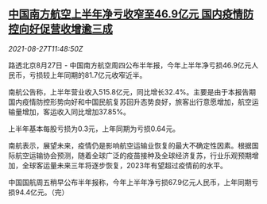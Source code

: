 <!--1630065268000-->
[中国南方航空上半年净亏收窄至46.9亿元 国内疫情防控向好促营收增逾三成](https://cn.reuters.com/article/china-southern-h1-profit-idCNKBS2FS10P)
------

<div><i>2021-08-27T11:48:50Z</i></div><p>路透北京8月27日 - 中国南方航空周四公布半年报，今年上半年净亏损46.9亿元人民币，亏损较上年同期的81.7亿元收窄近半。</p><p>南航公告称，上半年营业收入515.8亿元，同比增长32.4%。主要是由于本报告期国内疫情防控形势向好和中国民航复苏回升态势良好，旅客出行意愿增加，航空运输量增加，客运收入同比增加37.85%。</p><p>上半年基本每股亏损为0.3元，上年同期为亏损0.64元。</p><p>南航表示，展望未来，疫情仍是影响航空运输业恢复的最大不确定性因素。根据国际航空运输协会预测，随着全球广泛的疫苗接种及全球经济复苏，行业乐观预期增加，全球客运量未来三年将逐步恢复，2023年有望超过疫情前的水平。</p><p>中国国航周五稍早公布半年报称，今年上半年净亏损67.9亿元人民币，上年同期亏损94.4亿元。（完）</p>
